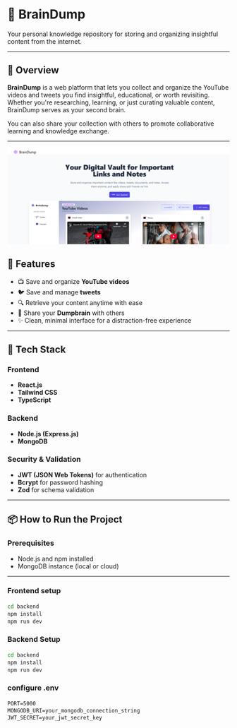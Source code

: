 # 🧠 BrainDump

Your personal knowledge repository for storing and organizing insightful content from the internet.

---

## 🚀 Overview

**BrainDump** is a web platform that lets you collect and organize the YouTube videos and tweets you find insightful, educational, or worth revisiting. Whether you're researching, learning, or just curating valuable content, BrainDump serves as your second brain.

You can also share your collection with others to promote collaborative learning and knowledge exchange.

---

![BrainDump Screenshot](./Bscreenshot.png)

## 🌟 Features

- 📺 Save and organize **YouTube videos**
- 🐦 Save and manage **tweets**
- 🔍 Retrieve your content anytime with ease
- 👥 Share your **Dumpbrain** with others
- ✨ Clean, minimal interface for a distraction-free experience

---

## 🔧 Tech Stack

### Frontend
- **React.js**
- **Tailwind CSS**
- **TypeScript**

### Backend
- **Node.js (Express.js)**
- **MongoDB**

### Security & Validation
- **JWT (JSON Web Tokens)** for authentication
- **Bcrypt** for password hashing
- **Zod** for schema validation

---

## 📦 How to Run the Project

### Prerequisites
- Node.js and npm installed
- MongoDB instance (local or cloud)

---

### Frontend setup

```bash
cd backend
npm install
npm run dev
```

### Backend Setup

```bash
cd backend
npm install
npm run dev
```

### configure .env

```
PORT=5000
MONGODB_URI=your_mongodb_connection_string
JWT_SECRET=your_jwt_secret_key
```

